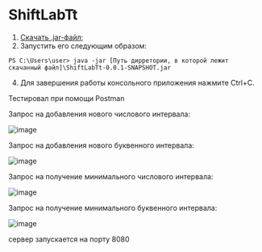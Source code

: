 # ShiftLabTt

1. [Скачать .jar-файл](https://github.com/Zertalian1/ShiftLabTt/blob/master/target/ShiftLabTt-0.0.1-SNAPSHOT.jar);
2. Запустить его следующим образом:

````
PS C:\Users\user> java -jar [Путь дирретории, в которой лежит скачанный файл]\ShiftLabTt-0.0.1-SNAPSHOT.jar
````

4. Для завершения работы консольного приложения нажмите Ctrl+C.

Тестировал при помощи Postman

Запрос на добавления нового числового интервала:

![image](https://github.com/Zertalian1/ShiftLabTt/assets/91644941/a33354ea-ea45-4483-9943-517d53217fe7)

Запрос на добавления нового буквенного интервала:

![image](https://github.com/Zertalian1/ShiftLabTt/assets/91644941/23f1c467-28ba-46dc-bead-8a8a83d3473a)

Запрос на получение минимального числового интервала:

![image](https://github.com/Zertalian1/ShiftLabTt/assets/91644941/a24aa7c3-bcdb-403d-80c6-f6e3c433431c)

Запрос на получение минимального буквенного интервала:

![image](https://github.com/Zertalian1/ShiftLabTt/assets/91644941/a881bf53-646d-450a-9660-9e3e82eadb07)

сервер запускается на порту 8080
